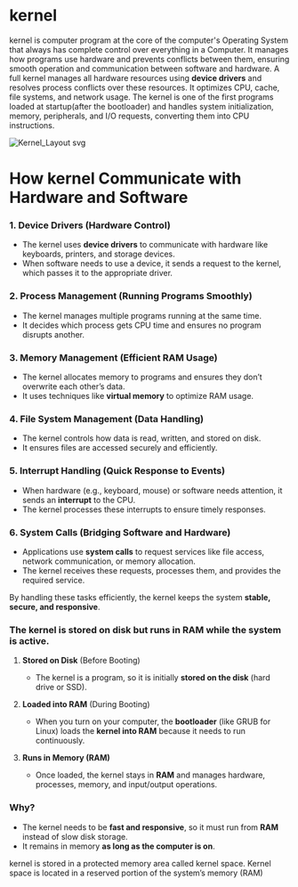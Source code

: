 # kernel
kernel is computer program at the core of the computer's Operating System that always has complete control over everything in a Computer.
It manages how programs use hardware and prevents conflicts between them, ensuring smooth operation and communication between software and hardware.
A full kernel manages all hardware resources using **device drivers** and resolves process conflicts over these resources. It optimizes CPU, cache, file systems, and network usage. The kernel is one of the first programs loaded at startup(after the bootloader) and handles system initialization, memory, peripherals, and I/O requests, converting them into CPU instructions.

![Kernel_Layout svg](https://github.com/user-attachments/assets/2421a667-d011-4115-941c-b33ee02eb3c5)


 # How kernel Communicate with Hardware and Software
### 1. **Device Drivers** (Hardware Control)  
   - The kernel uses **device drivers** to communicate with hardware like keyboards, printers, and storage devices.  
   - When software needs to use a device, it sends a request to the kernel, which passes it to the appropriate driver.  

### 2. **Process Management** (Running Programs Smoothly)  
   - The kernel manages multiple programs running at the same time.  
   - It decides which process gets CPU time and ensures no program disrupts another.  

### 3. **Memory Management** (Efficient RAM Usage)  
   - The kernel allocates memory to programs and ensures they don’t overwrite each other’s data.  
   - It uses techniques like **virtual memory** to optimize RAM usage.  

### 4. **File System Management** (Data Handling)  
   - The kernel controls how data is read, written, and stored on disk.  
   - It ensures files are accessed securely and efficiently.  

### 5. **Interrupt Handling** (Quick Response to Events)  
   - When hardware (e.g., keyboard, mouse) or software needs attention, it sends an **interrupt** to the CPU.  
   - The kernel processes these interrupts to ensure timely responses.  

### 6. **System Calls** (Bridging Software and Hardware)  
   - Applications use **system calls** to request services like file access, network communication, or memory allocation.  
   - The kernel receives these requests, processes them, and provides the required service.  

By handling these tasks efficiently, the kernel keeps the system **stable, secure, and responsive**.

### **The kernel is stored on disk but runs in RAM while the system is active.**
 
1. **Stored on Disk** (Before Booting)  
   - The kernel is a program, so it is initially **stored on the disk** (hard drive or SSD).  

2. **Loaded into RAM** (During Booting)  
   - When you turn on your computer, the **bootloader** (like GRUB for Linux) loads the **kernel into RAM** because it needs to run continuously.  

3. **Runs in Memory (RAM)**  
   - Once loaded, the kernel stays in **RAM** and manages hardware, processes, memory, and input/output operations.  

### **Why?**  
- The kernel needs to be **fast and responsive**, so it must run from **RAM** instead of slow disk storage.  
- It remains in memory **as long as the computer is on**.  

kernel is stored in a protected memory area called kernel space.
Kernel space is located in a reserved portion of the system’s memory (RAM)









